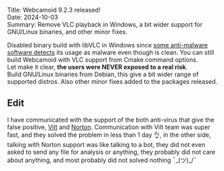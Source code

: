 Title: Webcamoid 9.2.3 released!  
Date: 2024-10-03  
Summary: Remove VLC playback in Windows, a bit wider support for GNU/Linux binaries, and other minor fixes.  

Disabled binary build with libVLC in Windows since [some anti-malware software detects](https://www.virustotal.com/gui/file/36c63f9a9c4a9d91eb888a0061c67d65396f28662f385a913c46a2d8032de692/behavior) its usage as malware even though is clean. You can still build Webcamoid with VLC support from Cmake command options.  
Let make it clear, **the users were NEVER exposed to a real risk**.  
Build GNU/Linux binaries from Debian, this give a bit wider range of supported distros.
Also other minor fixes added to the packages released.

## Edit

I have communicated with the support of the both anti-virus that give the false positive, [ViIt](https://www.tgsoft.it/) and [Norton](https://norton.com/). Communication with ViIt team was super fast, and they solved the problem in less than 1 day 👌, in the other side, talking with Norton support was like talking to a bot, they did not even asked to send any file for analysis or anything, they probably did not care about anything, and most probably did not solved nothing ¯\_(ツ)_/¯
